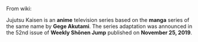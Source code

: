 From wiki:

Jujutsu Kaisen is an **anime** television series based on the **manga** series of the same name by **Gege Akutami**. The series adaptation was announced in the 52nd issue of **Weekly Shōnen Jump** published on **November 25, 2019**.

